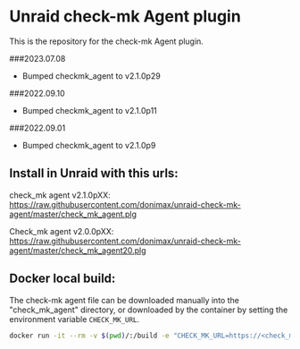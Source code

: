 # Unraid check-mk Agent plugin

This is the repository for the check-mk Agent plugin.

###2023.07.08
- Bumped checkmk_agent to v2.1.0p29

###2022.09.10
- Bumped checkmk_agent to v2.1.0p11

###2022.09.01
- Bumped checkmk_agent to v2.1.0p9

## Install in Unraid with this urls:
check_mk agent v2.1.0pXX:
https://raw.githubusercontent.com/donimax/unraid-check-mk-agent/master/check_mk_agent.plg

Check_mk agent v2.0.0pXX:
https://raw.githubusercontent.com/donimax/unraid-check-mk-agent/master/check_mk_agent20.plg

## Docker local build:

The check-mk agent file can be downloaded manually into the "check_mk_agent" directory, or downloaded by the container by setting the environment variable `CHECK_MK_URL`.

```bash
docker run -it --rm -v $(pwd)/:/build -e "CHECK_MK_URL=https://<check_mk_host>/main/check_mk/agents/check-mk-agent_<check_mk_version>_all.deb" vbatts/slackware:latest sh /build/source/compile_docker.sh
```
